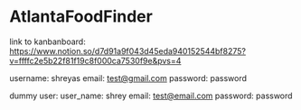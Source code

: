 # AtlantaFoodFinder


link to kanbanboard: https://www.notion.so/d7d91a9f043d45eda940152544bf8275?v=ffffc2e5b22f81f19c8f000ca7530f9e&pvs=4


username: shreyas
email: test@gmail.com
password: password

dummy user:
user_name: shrey
email: test@email.com
password: password
